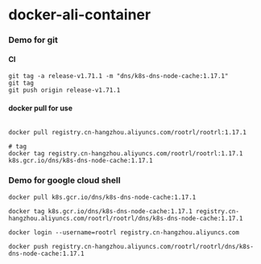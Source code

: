 # docker-ali-container

### Demo for git

#### CI

```shell
git tag -a release-v1.71.1 -m "dns/k8s-dns-node-cache:1.17.1"
git tag
git push origin release-v1.71.1
```

#### docker pull for use

```shell

docker pull registry.cn-hangzhou.aliyuncs.com/rootrl/rootrl:1.17.1

# tag
docker tag registry.cn-hangzhou.aliyuncs.com/rootrl/rootrl:1.17.1 k8s.gcr.io/dns/k8s-dns-node-cache:1.17.1

```


### Demo for google cloud shell


```shell
docker pull k8s.gcr.io/dns/k8s-dns-node-cache:1.17.1

docker tag k8s.gcr.io/dns/k8s-dns-node-cache:1.17.1 registry.cn-hangzhou.aliyuncs.com/rootrl/rootrl/dns/k8s-dns-node-cache:1.17.1

docker login --username=rootrl registry.cn-hangzhou.aliyuncs.com

docker push registry.cn-hangzhou.aliyuncs.com/rootrl/rootrl/dns/k8s-dns-node-cache:1.17.1
```
